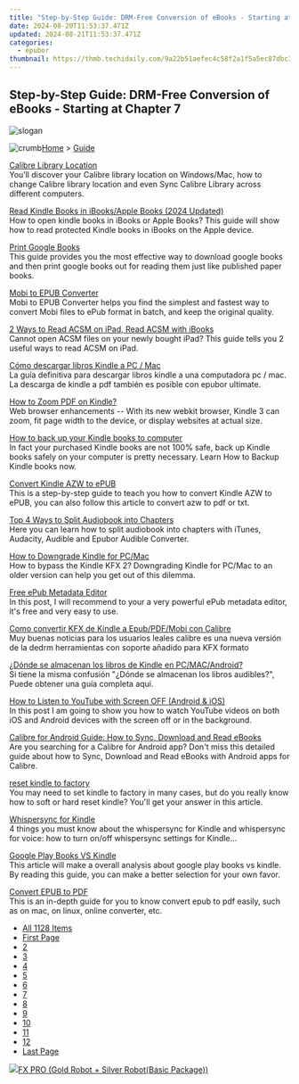 ```yaml
---
title: "Step-by-Step Guide: DRM-Free Conversion of eBooks - Starting at Chapter 7"
date: 2024-08-20T11:53:37.471Z
updated: 2024-08-21T11:53:37.471Z
categories:
  - epubor
thumbnail: https://thmb.techidaily.com/9a22b51aefec4c58f2a1f5a5ec87dbc393141382248bd9298fb623a960664270.jpeg
---
```


## Step-by-Step Guide: DRM-Free Conversion of eBooks - Starting at Chapter 7

![slogan](http://www.epubor.com/images/guide-banner-word.png)

![crumb](http://www.epubor.com/images/ol_home.png)[Home](https://tools.techidaily.com/epubor/products/) \> [Guide](https://tools.techidaily.com/epubor/products/)

[Calibre Library Location](https://tools.techidaily.com/epubor/products/)  
 You’ll discover your Calibre library location on Windows/Mac, how to change Calibre library location and even Sync Calibre Library across different computers.

[Read Kindle Books in iBooks/Apple Books (2024 Updated)](https://tools.techidaily.com/epubor/products/)  
 How to open kindle books in iBooks or Apple Books? This guide will show how to read protected Kindle books in iBooks on the Apple device. 

[Print Google Books](https://tools.techidaily.com/epubor/products/)  
 This guide provides you the most effective way to download google books and then print google books out for reading them just like published paper books.

[Mobi to EPUB Converter](https://tools.techidaily.com/epubor/products/)  
 Mobi to EPUB Converter helps you find the simplest and fastest way to convert Mobi files to ePub format in batch, and keep the original quality.

[2 Ways to Read ACSM on iPad, Read ACSM with iBooks](https://tools.techidaily.com/epubor/products/)  
 Cannot open ACSM files on your newly bought iPad? This guide tells you 2 useful ways to read ACSM on iPad.

[Cómo descargar libros Kindle a PC / Mac](https://tools.techidaily.com/epubor/products/)  
 La guía definitiva para descargar libros kindle a una computadora pc / mac. La descarga de kindle a pdf también es posible con epubor ultimate.

[How to Zoom PDF on Kindle?](https://tools.techidaily.com/epubor/products/)  
 Web browser enhancements -- With its new webkit browser, Kindle 3 can zoom, fit page width to the device, or display websites at actual size.

[How to back up your Kindle books to computer](https://tools.techidaily.com/epubor/products/)  
 In fact your purchased Kindle books are not 100% safe, back up Kindle books safely on your computer is pretty necessary. Learn How to Backup Kindle books now.

[Convert Kindle AZW to ePUB](https://tools.techidaily.com/epubor/products/)  
 This is a step-by-step guide to teach you how to convert Kindle AZW to ePUB, you can also follow this article to convert azw to pdf or txt.

[Top 4 Ways to Split Audiobook into Chapters](https://tools.techidaily.com/epubor/products/)  
 Here you can learn how to split audiobook into chapters with iTunes, Audacity, Audible and Epubor Audible Converter.

[How to Downgrade Kindle for PC/Mac](https://tools.techidaily.com/epubor/products/)  
 How to bypass the Kindle KFX 2? Downgrading Kindle for PC/Mac to an older version can help you get out of this dilemma.

[Free ePub Metadata Editor](https://tools.techidaily.com/epubor/products/)  
 In this post, I will recommend to your a very powerful ePub metadata editor, it's free and very easy to use.

[Como convertir KFX de Kindle a Epub/PDF/Mobi con Calibre](https://tools.techidaily.com/epubor/products/)  
 Muy buenas noticias para los usuarios leales calibre es una nueva versión de la dedrm herramientas con soporte añadido para KFX formato

[¿Dónde se almacenan los libros de Kindle en PC/MAC/Android?](https://tools.techidaily.com/epubor/products/)  
 Si tiene la misma confusión "¿Dónde se almacenan los libros audibles?", Puede obtener una guía completa aquí.

[How to Listen to YouTube with Screen OFF (Android & iOS)](http://www.epubor.com/how-to-listen-to-youtube-with-screen-off-android-ios.html)  
 In this post I am going to show you how to watch YouTube videos on both iOS and Android devices with the screen off or in the background. 

[Calibre for Android Guide: How to Sync, Download and Read eBooks](https://tools.techidaily.com/epubor/products/)  
 Are you searching for a Calibre for Android app? Don't miss this detailed guide about how to Sync, Download and Read eBooks with Android apps for Calibre.

[reset kindle to factory](https://tools.techidaily.com/epubor/products/)  
 You may need to set kindle to factory in many cases, but do you really know how to soft or hard reset kindle? You'll get your answer in this article.

[Whispersync for Kindle](https://tools.techidaily.com/epubor/products/)  
 4 things you must know about the whispersync for Kindle and whispersync for voice: how to turn on/off whispersync settings for Kindle...

[Google Play Books VS Kindle](https://tools.techidaily.com/epubor/products/)  
 This article will make a overall analysis about google play books vs kindle. By reading this guide, you can make a better selection for your own favor.

[Convert EPUB to PDF](https://tools.techidaily.com/epubor/products/)  
 This is an in-depth guide for you to know convert epub to pdf easily, such as on mac, on linux, online converter, etc.

* [All 1128 Items](https://tools.techidaily.com/epubor/products/)
* [First Page](https://tools.techidaily.com/epubor/products/)
* [2](https://tools.techidaily.com/epubor/products/)
* [3](https://tools.techidaily.com/epubor/products/)
* [4](https://tools.techidaily.com/epubor/products/)
* [5](https://tools.techidaily.com/epubor/products/)
* [6](https://tools.techidaily.com/epubor/products/)
* [7](https://tools.techidaily.com/epubor/products/)
* [8](https://tools.techidaily.com/epubor/products/)
* [9](https://tools.techidaily.com/epubor/products/)
* [10](https://tools.techidaily.com/epubor/products/)
* [11](https://tools.techidaily.com/epubor/products/)
* [12](https://tools.techidaily.com/epubor/products/)
* [Last Page](https://tools.techidaily.com/epubor/products/)

<ins class="adsbygoogle"
     style="display:block"
     data-ad-format="autorelaxed"
     data-ad-client="ca-pub-7571918770474297"
     data-ad-slot="1223367746"></ins>



<ins class="adsbygoogle"
     style="display:block"
     data-ad-client="ca-pub-7571918770474297"
     data-ad-slot="8358498916"
     data-ad-format="auto"
     data-full-width-responsive="true"></ins>



<!-- affiliate ads begin -->
<a href="https://secure.2checkout.com/order/checkout.php?PRODS=40085955&QTY=1&AFFILIATE=108875&CART=1"><img src="https://secure.avangate.com/images/merchant/f702defbc67edb455949f46babab0c18/products/2_logo9.png" border="0">FX PRO (Gold Robot + Silver Robot(Basic Package))</a>
<!-- affiliate ads end -->